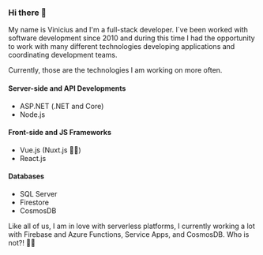 ### Hi there 👋

My name is Vinicius and I'm a full-stack developer. I`ve been worked with software development since 2010 and during this time I had the opportunity to work with many different technologies developing applications and coordinating development teams.

Currently, those are the technologies I am working on more often.

#### Server-side and API Developments
* ASP.NET (.NET and Core)
* Node.js

#### Front-side and JS Frameworks
* Vue.js (Nuxt.js 👌🏻)
* React.js

#### Databases
* SQL Server
* Firestore
* CosmosDB

Like all of us, I am in love with serverless platforms, I currently working a lot with Firebase and Azure Functions, Service Apps, and CosmosDB. Who is not?! 🤷‍♂️
<!--
**vsantin/vsantin** is a ✨ _special_ ✨ repository because its `README.md` (this file) appears on your GitHub profile.

Here are some ideas to get you started:

- 🔭 I’m currently working on ...
- 🌱 I’m currently learning ...
- 👯 I’m looking to collaborate on ...
- 🤔 I’m looking for help with ...
- 💬 Ask me about ...
- 📫 How to reach me: ...
- 😄 Pronouns: ...
- ⚡ Fun fact: ...
-->

